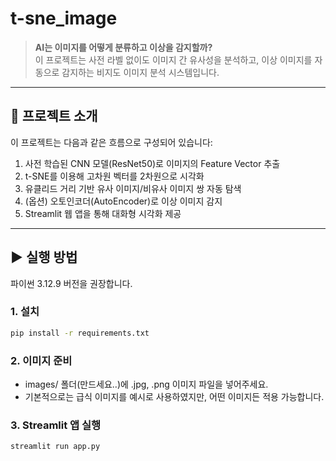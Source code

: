 # t-sne_image


> **AI는 이미지를 어떻게 분류하고 이상을 감지할까?**  
> 이 프로젝트는 사전 라벨 없이도 이미지 간 유사성을 분석하고, 이상 이미지를 자동으로 감지하는 비지도 이미지 분석 시스템입니다.  

---

## 🧠 프로젝트 소개

이 프로젝트는 다음과 같은 흐름으로 구성되어 있습니다:

1. 사전 학습된 CNN 모델(ResNet50)로 이미지의 Feature Vector 추출  
2. t-SNE를 이용해 고차원 벡터를 2차원으로 시각화  
3. 유클리드 거리 기반 유사 이미지/비유사 이미지 쌍 자동 탐색  
4. (옵션) 오토인코더(AutoEncoder)로 이상 이미지 감지  
5. Streamlit 웹 앱을 통해 대화형 시각화 제공


---


## ▶️ 실행 방법

파이썬 3.12.9 버전을 권장합니다.

### 1. 설치

```bash
pip install -r requirements.txt
```

### 2. 이미지 준비
- images/ 폴더(만드세요..)에 .jpg, .png 이미지 파일을 넣어주세요.
- 기본적으로는 급식 이미지를 예시로 사용하였지만, 어떤 이미지든 적용 가능합니다.


### 3. Streamlit 앱 실행

```bash
streamlit run app.py
```


